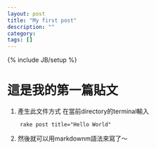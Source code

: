 ```yaml
---
layout: post
title: "My first post"
description: ""
category: 
tags: []
---
```

{% include JB/setup %}

# 這是我的第一篇貼文

1. 產生此文件方式
在當前directory的terminal輸入
``` script=
	rake post title="Hello World"
```
2. 然後就可以用markdownm語法來寫了～
